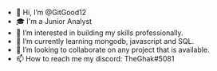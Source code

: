 - 👋 Hi, I’m @GitGood12
- 🎓 I'm a Junior Analyst
- 👀 I’m interested in building my skills professionally. 
- 🌱 I’m currently learning mongodb, javascript and SQL.
- 💞️ I’m looking to collaborate on any project that is available.
- 📫 How to reach me my discord: TheGhak#5081

<!---
GitGood12/GitGood12 is a ✨ special ✨ repository because its `README.md` (this file) appears on your GitHub profile.
You can click the Preview link to take a look at your changes.
--->
